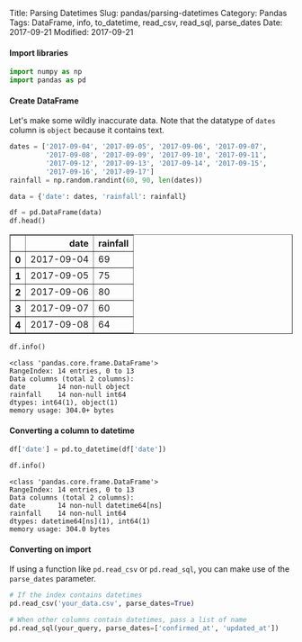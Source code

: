 Title: Parsing Datetimes
Slug: pandas/parsing-datetimes
Category: Pandas
Tags: DataFrame, info, to_datetime, read_csv, read_sql, parse_dates
Date: 2017-09-21
Modified: 2017-09-21

#### Import libraries


```python
import numpy as np
import pandas as pd
```

#### Create DataFrame
Let's make some wildly inaccurate data. Note that the datatype of `dates` column is `object` because it contains text.


```python
dates = ['2017-09-04', '2017-09-05', '2017-09-06', '2017-09-07',
         '2017-09-08', '2017-09-09', '2017-09-10', '2017-09-11',
         '2017-09-12', '2017-09-13', '2017-09-14', '2017-09-15', 
         '2017-09-16', '2017-09-17']
rainfall = np.random.randint(60, 90, len(dates))

data = {'date': dates, 'rainfall': rainfall}

df = pd.DataFrame(data)
df.head()
```




<div>
<table border="1" class="dataframe">
  <thead>
    <tr style="text-align: right;">
      <th></th>
      <th>date</th>
      <th>rainfall</th>
    </tr>
  </thead>
  <tbody>
    <tr>
      <th>0</th>
      <td>2017-09-04</td>
      <td>69</td>
    </tr>
    <tr>
      <th>1</th>
      <td>2017-09-05</td>
      <td>75</td>
    </tr>
    <tr>
      <th>2</th>
      <td>2017-09-06</td>
      <td>80</td>
    </tr>
    <tr>
      <th>3</th>
      <td>2017-09-07</td>
      <td>60</td>
    </tr>
    <tr>
      <th>4</th>
      <td>2017-09-08</td>
      <td>64</td>
    </tr>
  </tbody>
</table>
</div>




```python
df.info()
```

    <class 'pandas.core.frame.DataFrame'>
    RangeIndex: 14 entries, 0 to 13
    Data columns (total 2 columns):
    date        14 non-null object
    rainfall    14 non-null int64
    dtypes: int64(1), object(1)
    memory usage: 304.0+ bytes
    

#### Converting a column to datetime


```python
df['date'] = pd.to_datetime(df['date'])
```


```python
df.info()
```

    <class 'pandas.core.frame.DataFrame'>
    RangeIndex: 14 entries, 0 to 13
    Data columns (total 2 columns):
    date        14 non-null datetime64[ns]
    rainfall    14 non-null int64
    dtypes: datetime64[ns](1), int64(1)
    memory usage: 304.0 bytes
    

#### Converting on import
If using a function like `pd.read_csv` or `pd.read_sql`, you can make use of the `parse_dates` parameter.


```python
# If the index contains datetimes
pd.read_csv('your_data.csv', parse_dates=True)

# When other columns contain datetimes, pass a list of name
pd.read_sql(your_query, parse_dates=['confirmed_at', 'updated_at'])
```
